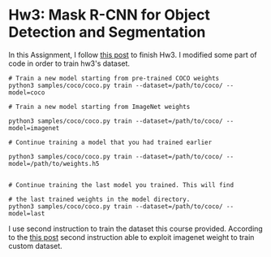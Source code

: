 # Hw3: Mask R-CNN for Object Detection and Segmentation


In this Assignment, I follow [this post](https://github.com/matterport/Mask_RCNN?fbclid=IwAR2LkSVtpX0zl_WczTFgjdWAbzfftV1qrwAo8V8BQTwoeb8KDgs3rw3dUeE) to finish Hw3. I modified some part of code in order to train hw3's dataset.


```
# Train a new model starting from pre-trained COCO weights
python3 samples/coco/coco.py train --dataset=/path/to/coco/ --model=coco

# Train a new model starting from ImageNet weights

python3 samples/coco/coco.py train --dataset=/path/to/coco/ --model=imagenet

# Continue training a model that you had trained earlier

python3 samples/coco/coco.py train --dataset=/path/to/coco/ --model=/path/to/weights.h5


# Continue training the last model you trained. This will find

# the last trained weights in the model directory.
python3 samples/coco/coco.py train --dataset=/path/to/coco/ --model=last
```

I use second instruction to train the dataset this course provided. According to the [this post](https://github.com/matterport/Mask_RCNN?fbclid=IwAR2LkSVtpX0zl_WczTFgjdWAbzfftV1qrwAo8V8BQTwoeb8KDgs3rw3dUeE) second instruction able to exploit imagenet weight to train custom dataset.
